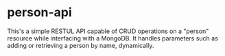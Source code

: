 # person-api

This's a simple RESTUL API capable of CRUD operations on a "person" resource while interfacing with a MongoDB. It handles parameters such as adding or retrieving a person by name, dynamically. 

